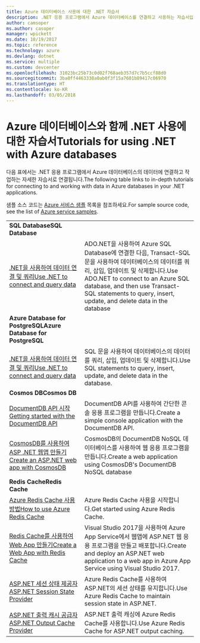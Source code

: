 ```yaml
---
title: Azure 데이터베이스 사용에 대한 .NET 자습서
description: .NET 응용 프로그램에서 Azure 데이터베이스를 연결하고 사용하는 자습서입니다.
author: camsoper
ms.author: casoper
manager: wpickett
ms.date: 10/19/2017
ms.topic: reference
ms.technology: azure
ms.devlang: dotnet
ms.service: multiple
ms.custom: devcenter
ms.openlocfilehash: 31023bc25b73c0d02f768aeb357d7c7b5ccf88d0
ms.sourcegitcommit: 3ba0ff4463338a0ab0f3f15a7601b89417c06970
ms.translationtype: HT
ms.contentlocale: ko-KR
ms.lasthandoff: 03/05/2018
---
```

# <a name="tutorials-for-using-net-with-azure-databases"></a><span data-ttu-id="4fe0a-103">Azure 데이터베이스와 함께 .NET 사용에 대한 자습서</span><span class="sxs-lookup"><span data-stu-id="4fe0a-103">Tutorials for using .NET with Azure databases</span></span>

<span data-ttu-id="4fe0a-104">다음 표에서는 .NET 응용 프로그램에서 Azure 데이터베이스의 데이터에 연결하고 작업하는 자세한 자습서로 연결됩니다.</span><span class="sxs-lookup"><span data-stu-id="4fe0a-104">The following table links to in-depth tutorials for connecting to and working with data in Azure databases in your .NET applications.</span></span>

<span data-ttu-id="4fe0a-105">샘플 소스 코드는 [Azure 서비스 샘플](https://azure.microsoft.com/resources/samples/?platform=dotnet) 목록을 참조하세요.</span><span class="sxs-lookup"><span data-stu-id="4fe0a-105">For sample source code, see the list of [Azure service samples](https://azure.microsoft.com/resources/samples/?platform=dotnet).</span></span>

| | |
|---|---|
| <span data-ttu-id="4fe0a-106">**SQL Database**</span><span class="sxs-lookup"><span data-stu-id="4fe0a-106">**SQL Database**</span></span> ||
| <span data-ttu-id="4fe0a-107">[.NET을 사용하여 데이터 연결 및 쿼리][1]</span><span class="sxs-lookup"><span data-stu-id="4fe0a-107">[Use .NET to connect and query data][1]</span></span> | <span data-ttu-id="4fe0a-108">ADO.NET을 사용하여 Azure SQL Database에 연결한 다음, Transact-SQL 문을 사용하여 데이터베이스의 데이터를 쿼리, 삽입, 업데이트 및 삭제합니다.</span><span class="sxs-lookup"><span data-stu-id="4fe0a-108">Use ADO.NET to connect to an Azure SQL database, and then use Transact-SQL statements to query, insert, update, and delete data in the database</span></span> | 
| <span data-ttu-id="4fe0a-109">**Azure Database for PostgreSQL**</span><span class="sxs-lookup"><span data-stu-id="4fe0a-109">**Azure Database for PostgreSQL**</span></span> ||
| <span data-ttu-id="4fe0a-110">[.NET을 사용하여 데이터 연결 및 쿼리][2]</span><span class="sxs-lookup"><span data-stu-id="4fe0a-110">[Use .NET to connect and query data][2]</span></span> | <span data-ttu-id="4fe0a-111">SQL 문을 사용하여 데이터베이스의 데이터를 쿼리, 삽입, 업데이트 및 삭제합니다.</span><span class="sxs-lookup"><span data-stu-id="4fe0a-111">Use SQL statements to query, insert, update, and delete data in the database.</span></span> | 
| <span data-ttu-id="4fe0a-112">**Cosmos DB**</span><span class="sxs-lookup"><span data-stu-id="4fe0a-112">**Cosmos DB**</span></span> ||
| <span data-ttu-id="4fe0a-113">[DocumentDB API 시작][4]</span><span class="sxs-lookup"><span data-stu-id="4fe0a-113">[Getting started with the DocumentDB API][4]</span></span> | <span data-ttu-id="4fe0a-114">DocumentDB API를 사용하여 간단한 콘솔 응용 프로그램을 만듭니다.</span><span class="sxs-lookup"><span data-stu-id="4fe0a-114">Create a simple console application with the DocumentDB API.</span></span> | 
| <span data-ttu-id="4fe0a-115">[CosmosDB를 사용하여 ASP .NET 웹앱 만들기][3]</span><span class="sxs-lookup"><span data-stu-id="4fe0a-115">[Create an ASP.NET web app with CosmosDB][3]</span></span> | <span data-ttu-id="4fe0a-116">CosmosDB의 DocumentDB NoSQL 데이터베이스를 사용하여 웹 응용 프로그램을 만듭니다.</span><span class="sxs-lookup"><span data-stu-id="4fe0a-116">Create a web application using CosmosDB's DocumentDB NoSQL database</span></span> | 
| <span data-ttu-id="4fe0a-117">**Redis Cache**</span><span class="sxs-lookup"><span data-stu-id="4fe0a-117">**Redis Cache**</span></span> | |
| <span data-ttu-id="4fe0a-118">[Azure Redis Cache 사용 방법][6]</span><span class="sxs-lookup"><span data-stu-id="4fe0a-118">[How to use Azure Redis Cache][6]</span></span> | <span data-ttu-id="4fe0a-119">Azure Redis Cache 사용을 시작합니다.</span><span class="sxs-lookup"><span data-stu-id="4fe0a-119">Get started using Azure Redis Cache.</span></span> |
| <span data-ttu-id="4fe0a-120">[Redis Cache를 사용하여 Web App 만들기][5]</span><span class="sxs-lookup"><span data-stu-id="4fe0a-120">[Create a Web App with Redis Cache][5]</span></span> | <span data-ttu-id="4fe0a-121">Visual Studio 2017을 사용하여 Azure App Service에서 웹앱에 ASP.NET 웹 응용 프로그램을 만들고 배포합니다.</span><span class="sxs-lookup"><span data-stu-id="4fe0a-121">Create and deploy an ASP.NET web application to a web app in Azure App Service using Visual Studio 2017.</span></span>  | 
| <span data-ttu-id="4fe0a-122">[ASP.NET 세션 상태 제공자][7]</span><span class="sxs-lookup"><span data-stu-id="4fe0a-122">[ASP.NET Session State Provider][7]</span></span> | <span data-ttu-id="4fe0a-123">Azure Redis Cache를 사용하여 ASP.NET의 세션 상태를 유지합니다.</span><span class="sxs-lookup"><span data-stu-id="4fe0a-123">Use Azure Redis Cache to maintain session state in ASP.NET.</span></span>  | 
| <span data-ttu-id="4fe0a-124">[ASP.NET 출력 캐시 공급자][8]</span><span class="sxs-lookup"><span data-stu-id="4fe0a-124">[ASP.NET Output Cache Provider][8]</span></span> | <span data-ttu-id="4fe0a-125">ASP.NET 출력 캐싱에 Azure Redis Cache를 사용합니다.</span><span class="sxs-lookup"><span data-stu-id="4fe0a-125">Use Azure Redis Cache for ASP.NET output caching.</span></span>  | 
 

[1]: /azure/sql-database/sql-database-connect-query-dotnet
[2]: /azure/postgresql/connect-csharp
[3]: /azure/cosmos-db/documentdb-dotnet-application
[4]: /azure/cosmos-db/documentdb-dotnetcore-get-started
[5]: /azure/redis-cache/cache-web-app-howto
[6]: /azure/redis-cache/cache-dotnet-how-to-use-azure-redis-cache
[7]: /azure/redis-cache/cache-aspnet-session-state-provider
[8]: /azure/redis-cache/cache-aspnet-output-cache-provider
